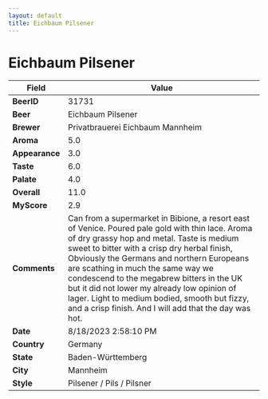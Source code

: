 ```yaml
---
layout: default
title: Eichbaum Pilsener
---
```


# Eichbaum Pilsener

| Field         | Value     |
|---------------|-----------|
| **BeerID** | 31731 |
| **Beer** | Eichbaum Pilsener |
| **Brewer** | Privatbrauerei Eichbaum Mannheim |
| **Aroma** | 5.0 |
| **Appearance** | 3.0 |
| **Taste** | 6.0 |
| **Palate** | 4.0 |
| **Overall** | 11.0 |
| **MyScore** | 2.9 |
| **Comments** | Can from a supermarket in Bibione, a resort east of Venice. Poured pale gold with thin lace. Aroma of dry grassy hop and metal. Taste is medium sweet to bitter with a crisp dry herbal finish, Obviously the Germans and northern Europeans are scathing in much the same way we condescend to the megabrew bitters in the UK but it did not lower my already low opinion of lager. Light to medium bodied, smooth but fizzy, and a crisp finish. And I will add that the day was hot. |
| **Date** | 8/18/2023 2:58:10 PM |
| **Country** | Germany |
| **State** | Baden-Württemberg |
| **City** | Mannheim |
| **Style** | Pilsener / Pils / Pilsner |
